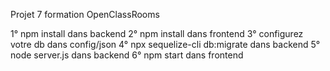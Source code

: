Projet 7 formation OpenClassRooms

1° npm install dans backend
2° npm install dans frontend
3° configurez votre db dans config/json
4° npx sequelize-cli db:migrate dans backend
5° node server.js dans backend
6° npm start dans frontend
